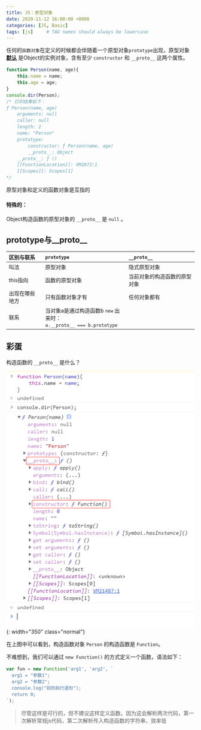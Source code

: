 ```yaml
---
title: JS：原型对象
date: 2020-11-12 16:00:00 +0800
categories: [JS, Basic]
tags: [js]     # TAG names should always be lowercase
---
```


任何的`函数对象`在定义的时候都会伴随着一个原型对象`prototype`出现，原型对象 [**默认**](#特殊的) 是Object的实例对象，含有至少 `constructor` 和 `__proto__` 这两个属性。

```javascript
function Person(name, age){
    this.name = name;
    this.age = age;
}
console.dir(Person);
/* 打印结果如下：
ƒ Person(name, age)
    arguments: null
    caller: null
    length: 2
    name: "Person"
    prototype:
        constructor: ƒ Person(name, age)
        __proto__: Object
    __proto__: ƒ ()
    [[FunctionLocation]]: VM2872:1
    [[Scopes]]: Scopes[1]
*/
```

原型对象和定义的函数对象是互指的

#### 特殊的：

Object构造函数的原型对象的 `__proto__` 是 `null` 。

## prototype与__proto__

| 区别与联系            | `prototype`        | `__proto__`                                 |
|:---------------------|:-------------------|:--------------------------------------------|
| 叫法                 | 原型对象            | 隐式原型对象                                 |
| this指向             | 函数的原型对象       | 当前对象的构造函数的原型对象                  |
| 出现在哪些地方        | 只有函数对象才有     | 任何对象都有                                 |
| 联系                 | 当对象a是通过构造函数b `new` 出来时：<br/> `a.__proto__ === b.prototype` |

## 彩蛋

构造函数的 `__proto__` 是什么？

![Function构造函数](/assets/img/prototype/constructor-Function.png){: width="350" class="normal"}

在上图中可以看到，构造函数对象 `Person` 的构造函数是 `Function`。

不难想到，我们可以通过 `new Function()` 的方式定义一个函数，语法如下：

```javascript
var fun = new Function('arg1', 'arg2', `
  arg1 = "参数1";
  arg2 = "参数2";
  console.log("别的执行语句");
  return 0;
`);
```

> 尽管这样是可行的，但不建议这样定义函数。因为这会解析两次代码，第一次解析常规js代码，第二次解析传入构造函数的字符串，效率低
